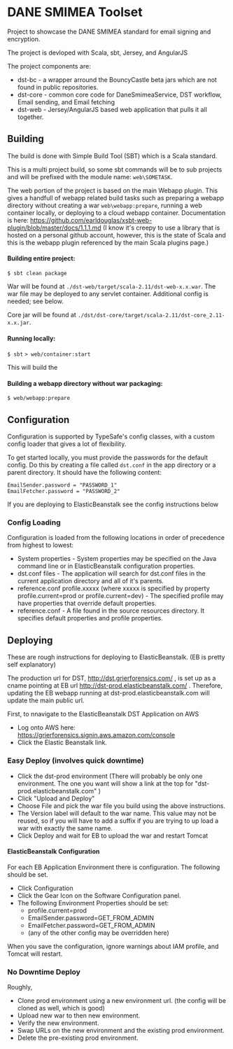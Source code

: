 # DANE SMIMEA Toolset

Project to showcase the DANE SMIMEA standard for email signing and encryption.

The project is devloped with Scala, sbt, Jersey, and AngularJS

The project components are:
- dst-bc - a wrapper arround the BouncyCastle beta jars which are not found in public repositories.
- dst-core - common core code for DaneSmimeaService, DST workflow, Email sending, and Email fetching
- dst-web - Jersey/AngularJS based web application that pulls it all together.

## Building

The build is done with Simple Build Tool (SBT) which is a Scala standard.

This is a multi project build, so some sbt commands will be to sub projects and will be prefixed with the
module name: `web\SOMETASK`.

The web portion of the project is based on the main Webapp plugin.  This gives a handfull of webapp related build
tasks such as preparing a webapp directory without creating a war `web\webapp:prepare`, running a web container
locally, or deploying to a cloud webapp container.  Documentation is here: https://github.com/earldouglas/xsbt-web-plugin/blob/master/docs/1.1.1.md
(I know it's creepy to use a library that is hosted on a personal github account, however, this is the state of Scala and
this is the webapp plugin referenced by the main Scala plugins page.)

#### Building entire project:
`$ sbt clean package`

War will be found at `./dst-web/target/scala-2.11/dst-web-x.x.war`.
The war file may be deployed to any servlet container.
Additional config is needed; see below.

Core jar will be found at `./dst/dst-core/target/scala-2.11/dst-core_2.11-x.x.jar`.

#### Running locally:
`$ sbt`
`> web/container:start`

This will build the

#### Building a webapp directory without war packaging:
`$ web/webapp:prepare`

## Configuration

Configuration is supported by TypeSafe's config classes, with a custom config loader that gives a lot of flexibility.

To get started locally, you must provide the passwords for the default config.  Do this by creating a file called `dst.conf`
in the app directory or a parent directory.  It should have the following content:
```
EmailSender.password = "PASSWORD_1"
EmailFetcher.password = "PASSWORD_2"
```

If you are deploying to ElasticBeanstalk see the config instructions below

### Config Loading

Configuration is loaded from the following locations in order of precedence from highest to lowest:

- System properties - System properties may be specified on the Java command line or in ElasticBeanstalk configuration properties.
- dst.conf files - The application will search for dst.conf files in the current application directory and all of it's parents.
- reference.conf profile.xxxxx (where xxxxx is specified by property profile.current=prod or profile.current=dev) -
The specified profile may have properties that override default properties.
- reference.conf - A file found in the source resources directory.  It specifies default properties and profile properties.

## Deploying

These are rough instructions for deploying to ElasticBeanstalk. (EB is pretty self explanatory)

The production url for DST, http://dst.grierforensics.com/ , is set up as a cname pointing at EB url
http://dst-prod.elasticbeanstalk.com/ .  Therefore, updating the EB webapp running at dst-prod.elasticbeanstalk.com will
update the main public url.

First, to nnavigate to the ElasticBeanstalk DST Application on AWS

- Log onto AWS here: https://grierforensics.signin.aws.amazon.com/console
- Click the Elastic Beanstalk link.

### Easy Deploy (involves quick downtime)

- Click the dst-prod environment (There will probably be only one environment.
The one you want will show a link at the top for "dst-prod.elasticbeanstalk.com" )
- Click "Upload and Deploy"
- Choose File and pick the war file you build using the above instructions.
- The Version label will default to the war name.  This value may not be reused, so if you will have to add a suffix if
 you are trying to up load a war with exactly the same name.
- Click Deploy and wait for EB to upload the war and restart Tomcat

#### ElasticBeanstalk Configuration

For each EB Application Environment there is configuration.  The following should be set.

- Click Configuration
- Click the Gear Icon on the Software Configuration panel.
- The following Environment Properties should be set:
    - profile.current=prod
    - EmailSender.password=GET_FROM_ADMIN
    - EmailFetcher.password=GET_FROM_ADMIN
    - (any of the other config may be overridden here)

When you save the configuration, ignore warnings about IAM profile, and Tomcat will restart.

### No Downtime Deploy

Roughly,

- Clone prod environment using a new environment url. (the config will be cloned as well, which is good)
- Upload new war to then new environment.
- Verify the new environment.
- Swap URLs on the new environment and the existing prod environment.
- Delete the pre-existing prod environment.




